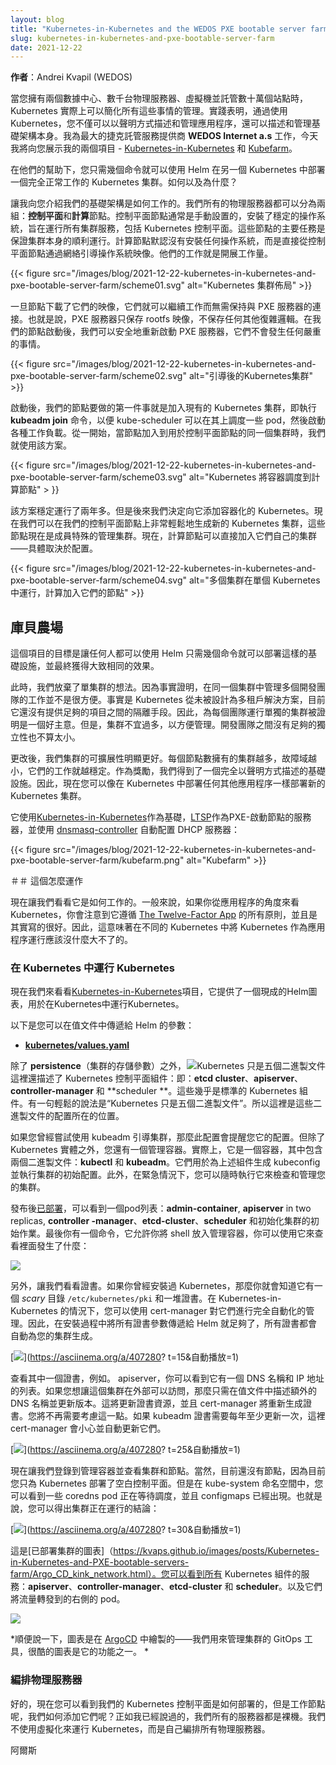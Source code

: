 ```yaml
---
layout: blog
title: "Kubernetes-in-Kubernetes and the WEDOS PXE bootable server farm"
slug: kubernetes-in-kubernetes-and-pxe-bootable-server-farm
date: 2021-12-22
---
```


**作者**：Andrei Kvapil (WEDOS)


當您擁有兩個數據中心、數千台物理服務器、虛擬機並託管數十萬個站點時，Kubernetes 實際上可以簡化所有這些事情的管理。實踐表明，通過使用 Kubernetes，您不僅可以以聲明方式描述和管理應用程序，還可以描述和管理基礎架構本身。我為最大的捷克託管服務提供商 **WEDOS Internet a.s** 工作，今天我將向您展示我的兩個項目 - [Kubernetes-in-Kubernetes](https://github.com/kvaps/kubernetes-in-kubernetes ) 和 [Kubefarm](https://github.com/kvaps/kubefarm)。

在他們的幫助下，您只需幾個命令就可以使用 Helm 在另一個 Kubernetes 中部署一個完全正常工作的 Kubernetes 集群。如何以及為什麼？

讓我向您介紹我們的基礎架構是如何工作的。我們所有的物理服務器都可以分為兩組：**控制平面**和**計算**節點。控制平面節點通常是手動設置的，安裝了穩定的操作系統，旨在運行所有集群服務，包括 Kubernetes 控制平面。這些節點的主要任務是保證集群本身的順利運行。計算節點默認沒有安裝任何操作系統，而是直接從控制平面節點通過網絡引導操作系統映像。他們的工作就是開展工作量。

{{< figure src="/images/blog/2021-12-22-kubernetes-in-kubernetes-and-pxe-bootable-server-farm/scheme01.svg" alt="Kubernetes 集群佈局" >}}

一旦節點下載了它們的映像，它們就可以繼續工作而無需保持與 PXE 服務器的連接。也就是說，PXE 服務器只保存 rootfs 映像，不保存任何其他復雜邏輯。在我們的節點啟動後，我們可以安全地重新啟動 PXE 服務器，它們不會發生任何嚴重的事情。

{{< figure src="/images/blog/2021-12-22-kubernetes-in-kubernetes-and-pxe-bootable-server-farm/scheme02.svg" alt="引導後的Kubernetes集群" >}}

啟動後，我們的節點要做的第一件事就是加入現有的 Kubernetes 集群，即執行 **kubeadm join** 命令，以便 kube-scheduler 可以在其上調度一些 pod，然後啟動各種工作負載。從一開始，當節點加入到用於控制平面節點的同一個集群時，我們就使用該方案。

{{< figure src="/images/blog/2021-12-22-kubernetes-in-kubernetes-and-pxe-bootable-server-farm/scheme03.svg" alt="Kubernetes 將容器調度到計算節點" > }}

該方案穩定運行了兩年多。但是後來我們決定向它添加容器化的 Kubernetes。現在我們可以在我們的控制平面節點上非常輕鬆地生成新的 Kubernetes 集群，這些節點現在是成員特殊的管理集群。現在，計算節點可以直接加入它們自己的集群——具體取決於配置。

{{< figure src="/images/blog/2021-12-22-kubernetes-in-kubernetes-and-pxe-bootable-server-farm/scheme04.svg" alt="多個集群在單個 Kubernetes 中運行，計算加入它們的節點" >}}

## 庫貝農場

這個項目的目標是讓任何人都可以使用 Helm 只需幾個命令就可以部署這樣的基礎設施，並最終獲得大致相同的效果。

此時，我們放棄了單集群的想法。因為事實證明，在同一個集群中管理多個開發團隊的工作並不是很方便。事實是 Kubernetes 從未被設計為多租戶解決方案，目前它還沒有提供足夠的項目之間的隔離手段。因此，為每個團隊運行單獨的集群被證明是一個好主意。但是，集群不宜過多，以方便管理。開發團隊之間沒有足夠的獨立性也不算太小。

更改後，我們集群的可擴展性明顯更好。每個節點數擁有的集群越多，故障域越小，它們的工作就越穩定。作為獎勵，我們得到了一個完全以聲明方式描述的基礎設施。因此，現在您可以像在 Kubernetes 中部署任何其他應用程序一樣部署新的 Kubernetes 集群。

它使用[Kubernetes-in-Kubernetes](http://github.com/kvaps/kubernetes-in-kubernetes)作為基礎，[LTSP](https://github.com/ltsp/ltsp/)作為PXE-啟動節點的服務器，並使用 [dnsmasq-controller](https://github.com/kvaps/dnsmasq-controller) 自動配置 DHCP 服務器：


{{< figure src="/images/blog/2021-12-22-kubernetes-in-kubernetes-and-pxe-bootable-server-farm/kubefarm.png" alt="Kubefarm" >}}

＃＃ 這個怎麼運作

現在讓我們看看它是如何工作的。一般來說，如果你從應用程序的角度來看 Kubernetes，你會注意到它遵循 [The Twelve-Factor App](https://12factor.net/) 的所有原則，並且是 其實寫的很好。因此，這意味著在不同的 Kubernetes 中將 Kubernetes 作為應用程序運行應該沒什麼大不了的。

### 在 Kubernetes 中運行 Kubernetes

現在我們來看看[Kubernetes-in-Kubernetes](https://github.com/kvaps/kubernetes-in-kubernetes)項目，它提供了一個現成的Helm圖表，用於在Kubernetes中運行Kubernetes。

以下是您可以在值文件中傳遞給 Helm 的參數：

* [**kubernetes/values.yaml**](https://github.com/kvaps/kubernetes-in-kubernetes/tree/v0.13.1/deploy/helm/kubernetes)

<img alt="Kubernetes 只是五個二進製文件" style="float: right; max-height: 280px;" src="/images/blog/2021-12-22-kubernetes-in-kubernetes-and-pxe-bootable-server-farm/5binaries.png">

除了 **persistence**（集群的存儲參數）之外，這裡還描述了 Kubernetes 控制平面組件：即：**etcd cluster**、**apiserver**、**controller-manager** 和 **scheduler **。這些幾乎是標準的 Kubernetes 組件。有一句輕鬆的說法是“Kubernetes 只是五個二進製文件”。所以這裡是這些二進製文件的配置所在的位置。

如果您曾經嘗試使用 kubeadm 引導集群，那麼此配置會提醒您它的配置。但除了 Kubernetes 實體之外，您還有一個管理容器。實際上，它是一個容器，其中包含兩個二進製文件：**kubectl** 和 **kubeadm**。它們用於為上述組件生成 kubeconfig 並執行集群的初始配置。此外，在緊急情況下，您可以隨時執行它來檢查和管理您的集群。

發布後[已部署](https://asciinema.org/a/407280)，可以看到一個pod列表：**admin-container**, **apiserver** in two replicas, **controller -manager**、**etcd-cluster**、**scheduler** 和初始化集群的初始作業。最後你有一個命令，它允許你將 shell 放入管理容器，你可以使用它來查看裡面發生了什麼：

[![](/images/blog/2021-12-22-kubernetes-in-kubernetes-and-pxe-bootable-server-farm/screenshot01.svg)](https://asciinema.org/a/407280?自動播放=1)

另外，讓我們看看證書。如果你曾經安裝過 Kubernetes，那麼你就會知道它有一個 _scary_ 目錄 `/etc/kubernetes/pki` 和一堆證書。在 Kubernetes-in-Kubernetes 的情況下，您可以使用 cert-manager 對它們進行完全自動化的管理。因此，在安裝過程中將所有證書參數傳遞給 Helm 就足夠了，所有證書都會自動為您的集群生成。

[![](/images/blog/2021-12-22-kubernetes-in-kubernetes-and-pxe-bootable-server-farm/screenshot02.svg)](https://asciinema.org/a/407280? t=15&自動播放=1)

查看其中一個證書，例如。 apiserver，你可以看到它有一個 DNS 名稱和 IP 地址的列表。如果您想讓這個集群在外部可以訪問，那麼只需在值文件中描述額外的 DNS 名稱並更新版本。這將更新證書資源，並且 cert-manager 將重新生成證書。您將不再需要考慮這一點。如果 kubeadm 證書需要每年至少更新一次，這裡 cert-manager 會小心並自動更新它們。

[![](/images/blog/2021-12-22-kubernetes-in-kubernetes-and-pxe-bootable-server-farm/screenshot03.svg)](https://asciinema.org/a/407280? t=25&自動播放=1)

現在讓我們登錄到管理容器並查看集群和節點。當然，目前還沒有節點，因為目前您只為 Kubernetes 部署了空白控制平面。但是在 kube-system 命名空間中，您可以看到一些 coredns pod 正在等待調度，並且 configmaps 已經出現。也就是說，您可以得出集群正在運行的結論：

[![](/images/blog/2021-12-22-kubernetes-in-kubernetes-and-pxe-bootable-server-farm/screenshot04.svg)](https://asciinema.org/a/407280? t=30&自動播放=1)

這是[已部署集群的圖表]（https://kvaps.github.io/images/posts/Kubernetes-in-Kubernetes-and-PXE-bootable-servers-farm/Argo_CD_kink_network.html）。您可以看到所有 Kubernetes 組件的服務：**apiserver**、**controller-manager**、**etcd-cluster** 和 **scheduler**。以及它們將流量轉發到的右側的 pod。

[![](/images/blog/2021-12-22-kubernetes-in-kubernetes-and-pxe-bootable-server-farm/argocd01.png)](https://kvaps.github.io/images/帖子/Kubernetes-in-Kubernetes-and-PXE-bootable-servers-farm/Argo_CD_kink_network.html)

*順便說一下，圖表是在 [ArgoCD](https://argoproj.github.io/argo-cd/) 中繪製的——我們用來管理集群的 GitOps 工具，很酷的圖表是它的功能之一。 *

### 編排物理服務器

好的，現在您可以看到我們的 Kubernetes 控制平面是如何部署的，但是工作節點呢，我們如何添加它們呢？正如我已經說過的，我們所有的服務器都是裸機。我們不使用虛擬化來運行 Kubernetes，而是自己編排所有物理服務器。

阿爾斯









